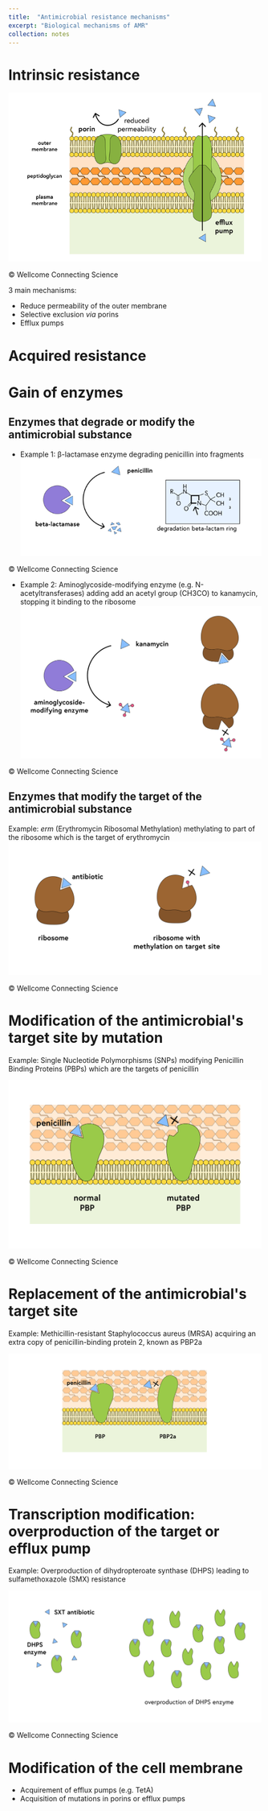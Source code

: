 ```yaml
---
title:  "Antimicrobial resistance mechanisms"
excerpt: "Biological mechanisms of AMR"
collection: notes
---
```


Intrinsic resistance
=====
![Mechanisms of intrinsic resistance](/images/intrinsic_resistance_mechanisms.png)

© Wellcome Connecting Science

3 main mechanisms:
* Reduce permeability of the outer membrane
* Selective exclusion *via* porins
* Efflux pumps

Acquired resistance
=====
# Gain of enzymes
## Enzymes that degrade or modify the antimicrobial substance
* Example 1: β-lactamase enzyme degrading penicillin into fragments
![Beta-lactamase](/images/beta_lactamase.png)

© Wellcome Connecting Science

* Example 2: Aminoglycoside-modifying enzyme (e.g. N-acetyltransferases) adding add an acetyl group (CH3CO) to kanamycin, stopping it binding to the ribosome
![Aminoglycoside-modifying enzyme](/images/aminoglycoside_modifying_enzymes.png)

© Wellcome Connecting Science

## Enzymes that modify the target of the antimicrobial substance

Example: *erm* (Erythromycin Ribosomal Methylation) methylating to part of the ribosome which is the target of erythromycin
![Erythromycin ribosomal methylation](/images/erm.png)

© Wellcome Connecting Science

# Modification of the antimicrobial's target site by mutation

Example: Single Nucleotide Polymorphisms (SNPs) modifying Penicillin Binding Proteins (PBPs) which are the targets of penicillin

![PBP SNPs](/images/pbp_snp.png)

© Wellcome Connecting Science

# Replacement of the antimicrobial's target site

Example: Methicillin-resistant Staphylococcus aureus (MRSA)  acquiring an extra copy of penicillin-binding protein 2, known as PBP2a

![PBP2a](/images/pbp2a.png)

© Wellcome Connecting Science

# Transcription modification: overproduction of the target or efflux pump

Example: Overproduction of dihydropteroate synthase (DHPS) leading to sulfamethoxazole (SMX) resistance

![DHPS overproduction](/images/dhps_overproduction.png)

© Wellcome Connecting Science

# Modification of the cell membrane
* Acquirement of efflux pumps (e.g. TetA)
* Acquisition of mutations in porins or efflux pumps